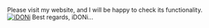 Please visit my website, and I will be happy to check its functionality.
[![iDONi](https://aidoni0797.github.io/iDONi.ico)]([https://aidoni0797.github.io/])
Best regards, iDONi...
